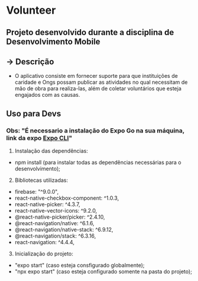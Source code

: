 # Volunteer
## Projeto desenvolvido durante a disciplina de Desenvolvimento Mobile

## -> Descrição
- O aplicativo consiste em fornecer suporte para que instituições de caridade e Ongs possam publicar as atividades no qual necessitam de mão de obra para realiza-las, além de coletar voluntários que esteja engajados com as causas.

## Uso para Devs
### Obs: "É necessario a instalação do Expo Go na sua máquina, link da expo <a href="https://docs.expo.dev/get-started/installation/" target="_blank" rel="noopener noreferrer">Expo CLI</a>"

1. Instalação das dependências:
- npm install (para instalar todas as dependências necessárias para o desenvolvimento);

2. Bibliotecas utilizadas:
- firebase: "^9.0.0",
- react-native-checkbox-component: ^1.0.3,
- react-native-picker: ^4.3.7,
- react-native-vector-icons: ^9.2.0,
- @react-native-picker/picker: ^2.4.10,
- @react-navigation/native: ^6.1.6,
- @react-navigation/native-stack: ^6.9.12,
- @react-navigation/stack: ^6.3.16,
- react-navigation: ^4.4.4,

3. Inicialização do projeto:
- "expo start" (caso esteja consfigurado globalmente);
- "npx expo start" (caso esteja configurado somente na pasta do projeto);

